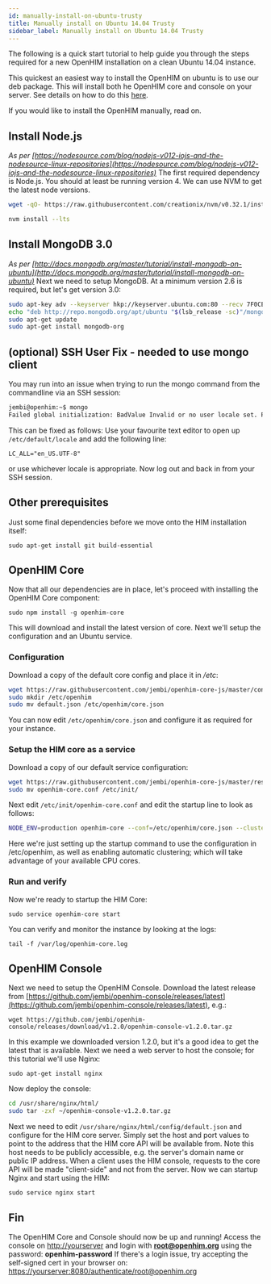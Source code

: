 ```yaml
---
id: manually-install-on-ubuntu-trusty
title: Manually install on Ubuntu 14.04 Trusty
sidebar_label: Manually install on Ubuntu 14.04 Trusty
---
```


The following is a quick start tutorial to help guide you through the steps required for a new OpenHIM installation on a clean Ubuntu 14.04 instance.

This quickest an easiest way to install the OpenHIM on ubuntu is to use our deb package. This will install both he OpenHIM core and console on your server. See details on how to do this [here](../getting-started.html).

If you would like to install the OpenHIM manually, read on.

## Install Node.js

_As per [https://nodesource.com/blog/nodejs-v012-iojs-and-the-nodesource-linux-repositories](https://nodesource.com/blog/nodejs-v012-iojs-and-the-nodesource-linux-repositories)_ The first required dependency is Node.js. You should at least be running version 4. We can use NVM to get the latest node versions.

```sh
wget -qO- https://raw.githubusercontent.com/creationix/nvm/v0.32.1/install.sh | bash

nvm install --lts
```

## Install MongoDB 3.0

_As per [http://docs.mongodb.org/master/tutorial/install-mongodb-on-ubuntu](http://docs.mongodb.org/master/tutorial/install-mongodb-on-ubuntu)_ Next we need to setup MongoDB. At a minimum version 2.6 is required, but let's get version 3.0:

```sh
sudo apt-key adv --keyserver hkp://keyserver.ubuntu.com:80 --recv 7F0CEB10
echo "deb http://repo.mongodb.org/apt/ubuntu "$(lsb_release -sc)"/mongodb-org/3.0 multiverse" | sudo tee /etc/apt/sources.list.d/mongodb-org-3.0.list
sudo apt-get update
sudo apt-get install mongodb-org
```

## (optional) SSH User Fix - needed to use mongo client

You may run into an issue when trying to run the mongo command from the commandline via an SSH session:

```sh
jembi@openhim:~$ mongo
Failed global initialization: BadValue Invalid or no user locale set. Please ensure LANG and/or LC_* environment variables are set correctly.
```

This can be fixed as follows: Use your favourite text editor to open up `/etc/default/locale` and add the following line:

`LC_ALL="en_US.UTF-8"`

or use whichever locale is appropriate. Now log out and back in from your SSH session.

## Other prerequisites

Just some final dependencies before we move onto the HIM installation itself:

`sudo apt-get install git build-essential`

## OpenHIM Core

Now that all our dependencies are in place, let's proceed with installing the OpenHIM Core component:

`sudo npm install -g openhim-core`

This will download and install the latest version of core. Next we'll setup the configuration and an Ubuntu service.

### Configuration

Download a copy of the default core config and place it in _/etc_:

```sh
wget https://raw.githubusercontent.com/jembi/openhim-core-js/master/config/default.json
sudo mkdir /etc/openhim
sudo mv default.json /etc/openhim/core.json
```

You can now edit `/etc/openhim/core.json` and configure it as required for your instance.

### Setup the HIM core as a service

Download a copy of our default service configuration:

```sh
wget https://raw.githubusercontent.com/jembi/openhim-core-js/master/resources/openhim-core.conf
sudo mv openhim-core.conf /etc/init/
```

Next edit `/etc/init/openhim-core.conf` and edit the startup line to look as follows:

```sh
NODE_ENV=production openhim-core --conf=/etc/openhim/core.json --cluster=auto >> /var/log/openhim-core.log 2>&1
```

Here we're just setting up the startup command to use the configuration in /etc/openhim, as well as enabling automatic clustering; which will take advantage of your available CPU cores.

### Run and verify

Now we're ready to startup the HIM Core:

`sudo service openhim-core start`

You can verify and monitor the instance by looking at the logs:

`tail -f /var/log/openhim-core.log`

## OpenHIM Console

Next we need to setup the OpenHIM Console. Download the latest release from [https://github.com/jembi/openhim-console/releases/latest](https://github.com/jembi/openhim-console/releases/latest), e.g.:

`wget https://github.com/jembi/openhim-console/releases/download/v1.2.0/openhim-console-v1.2.0.tar.gz`

In this example we downloaded version 1.2.0, but it's a good idea to get the latest that is available. Next we need a web server to host the console; for this tutorial we'll use Nginx:

`sudo apt-get install nginx`

Now deploy the console:

```sh
cd /usr/share/nginx/html/
sudo tar -zxf ~/openhim-console-v1.2.0.tar.gz
```

Next we need to edit `/usr/share/nginx/html/config/default.json` and configure for the HIM core server. Simply set the host and port values to point to the address that the HIM core API will be available from. Note this host needs to be publicly accessible, e.g. the server's domain name or public IP address. When a client uses the HIM console, requests to the core API will be made "client-side" and not from the server. Now we can startup Nginx and start using the HIM:

`sudo service nginx start`

## Fin

The OpenHIM Core and Console should now be up and running! Access the console on <http://yourserver> and login with **root@openhim.org** using the password: **openhim-password** If there's a login issue, try accepting the self-signed cert in your browser on: <https://yourserver:8080/authenticate/root@openhim.org>
